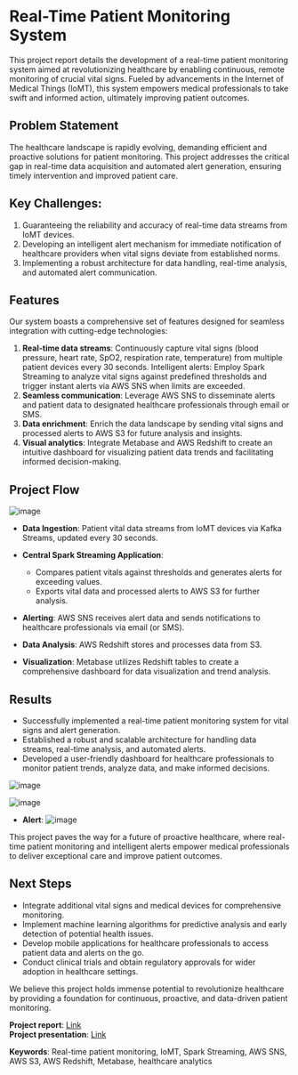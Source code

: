 # Real-Time Patient Monitoring System

This project report details the development of a real-time patient monitoring system aimed at revolutionizing healthcare by enabling continuous, remote monitoring of crucial vital signs. Fueled by advancements in the Internet of Medical Things (IoMT), this system empowers medical professionals to take swift and informed action, ultimately improving patient outcomes.

## Problem Statement
The healthcare landscape is rapidly evolving, demanding efficient and proactive solutions for patient monitoring. This project addresses the critical gap in real-time data acquisition and automated alert generation, ensuring timely intervention and improved patient care.

## Key Challenges:

1. Guaranteeing the reliability and accuracy of real-time data streams from IoMT devices.
2. Developing an intelligent alert mechanism for immediate notification of healthcare providers when vital signs deviate from established norms.
3. Implementing a robust architecture for data handling, real-time analysis, and automated alert communication.

## Features
Our system boasts a comprehensive set of features designed for seamless integration with cutting-edge technologies:

1. **Real-time data streams**: Continuously capture vital signs (blood pressure, heart rate, SpO2, respiration rate, temperature) from multiple patient devices every 30 seconds.
Intelligent alerts: Employ Spark Streaming to analyze vital signs against predefined thresholds and trigger instant alerts via AWS SNS when limits are exceeded.</br>
2. **Seamless communication**: Leverage AWS SNS to disseminate alerts and patient data to designated healthcare professionals through email or SMS.</br>
3. **Data enrichment**: Enrich the data landscape by sending vital signs and processed alerts to AWS S3 for future analysis and insights.</br>
4. **Visual analytics**: Integrate Metabase and AWS Redshift to create an intuitive dashboard for visualizing patient data trends and facilitating informed decision-making.</br>

## Project Flow
![image](https://github.com/SwaroopMeher/REAL-TIME-PATIENT-VITAL-MONITORING-SYSTEM/assets/115743490/430163d2-80d1-4153-9ec5-e56f5bfc09f9)

* **Data Ingestion**: Patient vital data streams from IoMT devices via Kafka Streams, updated every 30 seconds.</br>
* **Central Spark Streaming Application**:
  * Compares patient vitals against thresholds and generates alerts for exceeding values.
  * Exports vital data and processed alerts to AWS S3 for further analysis.</br>

* **Alerting**: AWS SNS receives alert data and sends notifications to healthcare professionals via email (or SMS).</br>
* **Data Analysis**: AWS Redshift stores and processes data from S3.</br>
* **Visualization**: Metabase utilizes Redshift tables to create a comprehensive dashboard for data visualization and trend analysis.</br>

## Results
* Successfully implemented a real-time patient monitoring system for vital signs and alert generation.</br>
* Established a robust and scalable architecture for handling data streams, real-time analysis, and automated alerts.</br>
* Developed a user-friendly dashboard for healthcare professionals to monitor patient trends, analyze data, and make informed decisions.</br>

![image](https://github.com/SwaroopMeher/REAL-TIME-PATIENT-VITAL-MONITORING-SYSTEM/assets/115743490/afbc396b-6bb4-421a-a0d3-3dce77d48fde)

![image](https://github.com/SwaroopMeher/REAL-TIME-PATIENT-VITAL-MONITORING-SYSTEM/assets/115743490/85e49f50-e01a-4e63-8d21-d8c62f6609d8)

* **Alert**:
![image](https://github.com/SwaroopMeher/REAL-TIME-PATIENT-VITAL-MONITORING-SYSTEM/assets/115743490/5bbde9ac-5ab2-46e7-80e1-1252174ab56b)


This project paves the way for a future of proactive healthcare, where real-time patient monitoring and intelligent alerts empower medical professionals to deliver exceptional care and improve patient outcomes.

## Next Steps
* Integrate additional vital signs and medical devices for comprehensive monitoring.
* Implement machine learning algorithms for predictive analysis and early detection of potential health issues.
* Develop mobile applications for healthcare professionals to access patient data and alerts on the go.
* Conduct clinical trials and obtain regulatory approvals for wider adoption in healthcare settings.

We believe this project holds immense potential to revolutionize healthcare by providing a foundation for continuous, proactive, and data-driven patient monitoring.

**Project report**: [Link](https://github.com/SwaroopMeher/REAL-TIME-PATIENT-VITAL-MONITORING-SYSTEM/blob/8dc13a86c03701e78d1ba3c5621822319bed3917/Shriansh_Swaroop_CS777_A1_Group_Report.pdf) </br>
**Project presentation**: [Link](https://github.com/SwaroopMeher/REAL-TIME-PATIENT-VITAL-MONITORING-SYSTEM/blob/8dc13a86c03701e78d1ba3c5621822319bed3917/Real-Time%20Patient%20Vital%20Monitoring%20System.pptx)

**Keywords**: Real-time patient monitoring, IoMT, Spark Streaming, AWS SNS, AWS S3, AWS Redshift, Metabase, healthcare analytics
